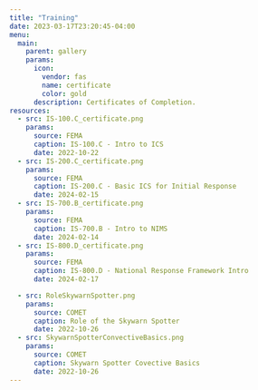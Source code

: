 ```yaml
---
title: "Training"
date: 2023-03-17T23:20:45-04:00
menu:
  main:
    parent: gallery
    params:
      icon:
        vendor: fas
        name: certificate
        color: gold
      description: Certificates of Completion.
resources:
  - src: IS-100.C_certificate.png
    params:
      source: FEMA
      caption: IS-100.C - Intro to ICS
      date: 2022-10-22
  - src: IS-200.C_certificate.png
    params:
      source: FEMA
      caption: IS-200.C - Basic ICS for Initial Response
      date: 2024-02-15
  - src: IS-700.B_certificate.png
    params:
      source: FEMA
      caption: IS-700.B - Intro to NIMS
      date: 2024-02-14
  - src: IS-800.D_certificate.png
    params:
      source: FEMA
      caption: IS-800.D - National Response Framework Intro
      date: 2024-02-17

  - src: RoleSkywarnSpotter.png
    params:
      source: COMET
      caption: Role of the Skywarn Spotter
      date: 2022-10-26
  - src: SkywarnSpotterConvectiveBasics.png
    params:
      source: COMET
      caption: Skywarn Spotter Covective Basics
      date: 2022-10-26
---
```

